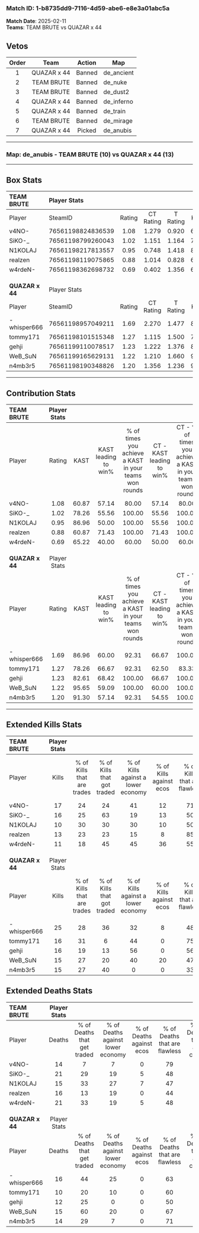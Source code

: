 ### Match ID: 1-b8735dd9-7116-4d59-abe6-e8e3a01abc5a  
**Match Date**: 2025-02-11  
**Teams**: TEAM BRUTE vs QUAZAR x 44  

## Vetos  

| Order | Team | Action | Map |
| :---: | :--: | :----: | --- |
| 1 | QUAZAR x 44 | Banned | de_ancient |
| 2 | TEAM BRUTE | Banned | de_nuke |
| 3 | TEAM BRUTE | Banned | de_dust2 |
| 4 | QUAZAR x 44 | Banned | de_inferno |
| 5 | QUAZAR x 44 | Banned | de_train |
| 6 | TEAM BRUTE | Banned | de_mirage |
| 7 | QUAZAR x 44 | Picked | de_anubis |

---  

### **Map**: de_anubis - TEAM BRUTE (10) vs QUAZAR x 44 (13)  
---  

## Box Stats  

| **TEAM BRUTE**  | Player Stats      |        |           |          |       |       |       |         |        |      |     |
| :- | :- | :-: | :-: | :-: | :-: | :-: | :-: | :-: | :-: | :-: | :-: |
| Player          | SteamID           | Rating | CT Rating | T Rating | KAST  |  ADR  | Kills | Assists | Deaths | K/D  | HS% |
| v4NO-           | 76561198824836539 |  1.08  |   1.279   |  0.920   | 60.87 | 71.4  |  17   |    7    |   14   | 1.21 | 23  |
| SiKO-_          | 76561198799260043 |  1.02  |   1.151   |  1.164   | 78.26 | 77.4  |  16   |    5    |   21   | 0.76 | 62  |
| N1KOLAJ         | 76561198217813557 |  0.95  |   0.748   |  1.418   | 86.96 | 55.9  |  10   |   11    |   15   | 0.67 | 30  |
| realzen         | 76561198119075865 |  0.88  |   1.014   |  0.828   | 60.87 | 74.2  |  13   |    4    |   16   | 0.81 | 38  |
| w4rdeN-         | 76561198362698732 |  0.69  |   0.402   |  1.356   | 65.22 | 63.8  |  11   |    6    |   21   | 0.52 | 63  |
|                 |                   |        |           |          |       |       |       |         |        |      |     |
|                 |                   |        |           |          |       |       |       |         |        |      |     |
|                 |                   |        |           |          |       |       |       |         |        |      |     |
| **QUAZAR x 44** | Player Stats      |        |           |          |       |       |       |         |        |      |     |
| Player          | SteamID           | Rating | CT Rating | T Rating | KAST  |  ADR  | Kills | Assists | Deaths | K/D  | HS% |
| -whisper666     | 76561198957049211 |  1.69  |   2.270   |  1.477   | 86.96 | 119.1 |  25   |   11    |   16   | 1.56 | 56  |
| tommy171        | 76561198101515348 |  1.27  |   1.115   |  1.500   | 78.26 | 76.4  |  16   |    5    |   10   | 1.60 | 18  |
| gehji           | 76561199110078517 |  1.23  |   1.222   |  1.376   | 82.61 | 66.3  |  16   |    6    |   12   | 1.33 | 43  |
| WeB_SuN         | 76561199165629131 |  1.22  |   1.210   |  1.660   | 95.65 | 66.0  |  15   |    8    |   15   | 1.00 | 26  |
| n4mb3r5         | 76561198190348826 |  1.20  |   1.356   |  1.236   | 91.30 | 67.5  |  15   |    4    |   14   | 1.07 | 46  |
---  

## Contribution Stats  

| **TEAM BRUTE**  | Player Stats |       |                      |                                                        |                           |                                                             |                          |                                                            |
| :- | :-: | :-: | :-: | :-: | :-: | :-: | :-: | :-: |
| Player          |    Rating    | KAST  | KAST leading to win% | % of times you achieve a KAST in your teams won rounds | CT - KAST leading to win% | CT - % of times you achieve a KAST in your teams won rounds | T - KAST leading to win% | T - % of times you achieve a KAST in your teams won rounds |
| v4NO-           |     1.08     | 60.87 |        57.14         |                         80.00                          |           57.14           |                            80.00                            |          57.14           |                           80.00                            |
| SiKO-_          |     1.02     | 78.26 |        55.56         |                         100.00                         |           55.56           |                           100.00                            |          55.56           |                           100.00                           |
| N1KOLAJ         |     0.95     | 86.96 |        50.00         |                         100.00                         |           55.56           |                           100.00                            |          45.45           |                           100.00                           |
| realzen         |     0.88     | 60.87 |        71.43         |                         100.00                         |           71.43           |                           100.00                            |          71.43           |                           100.00                           |
| w4rdeN-         |     0.69     | 65.22 |        40.00         |                         60.00                          |           50.00           |                            60.00                            |          33.33           |                           60.00                            |
|                 |              |       |                      |                                                        |                           |                                                             |                          |                                                            |
|                 |              |       |                      |                                                        |                           |                                                             |                          |                                                            |
|                 |              |       |                      |                                                        |                           |                                                             |                          |                                                            |
| **QUAZAR x 44** | Player Stats |       |                      |                                                        |                           |                                                             |                          |                                                            |
| Player          |    Rating    | KAST  | KAST leading to win% | % of times you achieve a KAST in your teams won rounds | CT - KAST leading to win% | CT - % of times you achieve a KAST in your teams won rounds | T - KAST leading to win% | T - % of times you achieve a KAST in your teams won rounds |
| -whisper666     |     1.69     | 86.96 |        60.00         |                         92.31                          |           66.67           |                           100.00                            |          54.55           |                           85.71                            |
| tommy171        |     1.27     | 78.26 |        66.67         |                         92.31                          |           62.50           |                            83.33                            |          70.00           |                           100.00                           |
| gehji           |     1.23     | 82.61 |        68.42         |                         100.00                         |           66.67           |                           100.00                            |          70.00           |                           100.00                           |
| WeB_SuN         |     1.22     | 95.65 |        59.09         |                         100.00                         |           60.00           |                           100.00                            |          58.33           |                           100.00                           |
| n4mb3r5         |     1.20     | 91.30 |        57.14         |                         92.31                          |           54.55           |                           100.00                            |          60.00           |                           85.71                            |
---  

## Extended Kills Stats  

| **TEAM BRUTE**  | Player Stats |                            |                            |                                    |                         |                              |                                 |                                       |                    |           |
| :- | :-: | :-: | :-: | :-: | :-: | :-: | :-: | :-: | :-: | :-: |
| Player          |    Kills     | % of Kills that are trades | % of Kills that got traded | % of Kills against a lower economy | % of Kills against ecos | % of Kills that are flawless | % of Kills that are close duels | % of Kills that are assisted by flash | Pistol Round Kills | AWP Kills |
| v4NO-           |      17      |             24             |             24             |                 41                 |           12            |              71              |               12                |                   6                   |         1          |     2     |
| SiKO-_          |      16      |             25             |             63             |                 19                 |           13            |              50              |                0                |                   6                   |         0          |     2     |
| N1KOLAJ         |      10      |             30             |             30             |                 30                 |           10            |              50              |                0                |                   0                   |         0          |     1     |
| realzen         |      13      |             23             |             23             |                 15                 |            8            |              85              |                0                |                   8                   |         0          |     2     |
| w4rdeN-         |      11      |             18             |             45             |                 45                 |           36            |              55              |               18                |                  18                   |         0          |     2     |
|                 |              |                            |                            |                                    |                         |                              |                                 |                                       |                    |           |
|                 |              |                            |                            |                                    |                         |                              |                                 |                                       |                    |           |
|                 |              |                            |                            |                                    |                         |                              |                                 |                                       |                    |           |
| **QUAZAR x 44** | Player Stats |                            |                            |                                    |                         |                              |                                 |                                       |                    |           |
| Player          |    Kills     | % of Kills that are trades | % of Kills that got traded | % of Kills against a lower economy | % of Kills against ecos | % of Kills that are flawless | % of Kills that are close duels | % of Kills that are assisted by flash | Pistol Round Kills | AWP Kills |
| -whisper666     |      25      |             28             |             36             |                 32                 |            8            |              48              |                8                |                   4                   |         0          |     4     |
| tommy171        |      16      |             31             |             6              |                 44                 |            0            |              75              |                0                |                   6                   |         11         |     1     |
| gehji           |      16      |             19             |             13             |                 56                 |            0            |              56              |                6                |                   6                   |         0          |     2     |
| WeB_SuN         |      15      |             27             |             20             |                 40                 |           20            |              47              |               13                |                  13                   |         0          |     1     |
| n4mb3r5         |      15      |             27             |             40             |                 0                  |            0            |              33              |               27                |                   0                   |         0          |     0     |
## Extended Deaths Stats  

| **TEAM BRUTE**  | Player Stats |                             |                                   |                          |                               |                            |                           |               |
| :- | :-: | :-: | :-: | :-: | :-: | :-: | :-: | :-: |
| Player          |    Deaths    | % of Deaths that get traded | % of Deaths against lower economy | % of Deaths against ecos | % of Deaths that are flawless | % of Deaths that are close | % of Deaths while blinded | Deaths to AWP |
| v4NO-           |      14      |              7              |                 7                 |            0             |              79               |             7              |             0             |       5       |
| SiKO-_          |      21      |             29              |                19                 |            5             |              48               |             0              |             5             |       3       |
| N1KOLAJ         |      15      |             33              |                27                 |            7             |              47               |             7              |             7             |       1       |
| realzen         |      16      |             13              |                19                 |            0             |              44               |             19             |             0             |       1       |
| w4rdeN-         |      21      |             33              |                19                 |            5             |              48               |             19             |            14             |       1       |
|                 |              |                             |                                   |                          |                               |                            |                           |               |
|                 |              |                             |                                   |                          |                               |                            |                           |               |
|                 |              |                             |                                   |                          |                               |                            |                           |               |
| **QUAZAR x 44** | Player Stats |                             |                                   |                          |                               |                            |                           |               |
| Player          |    Deaths    | % of Deaths that get traded | % of Deaths against lower economy | % of Deaths against ecos | % of Deaths that are flawless | % of Deaths that are close | % of Deaths while blinded | Deaths to AWP |
| -whisper666     |      16      |             44              |                25                 |            0             |              63               |             0              |             6             |       0       |
| tommy171        |      10      |             20              |                10                 |            0             |              60               |             30             |             0             |       0       |
| gehji           |      12      |             25              |                 0                 |            0             |              50               |             0              |            17             |       0       |
| WeB_SuN         |      15      |             60              |                20                 |            0             |              67               |             0              |             7             |       1       |
| n4mb3r5         |      14      |             29              |                 7                 |            0             |              71               |             7              |             7             |       0       |
